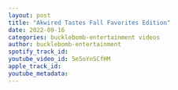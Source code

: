 ```yaml
---
layout: post
title: "Akwired Tastes Fall Favorites Edition"
date: 2022-09-16
categories: bucklebomb-entertainment videos
author: bucklebomb-entertainment
spotify_track_id: 
youtube_video_id: 5e5oYnSCfHM
apple_track_id: 
youtube_metadata: 
---
```

